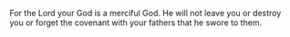 For the Lord your God is a merciful God. He will not leave you or destroy you or forget the covenant with your fathers that he swore to them.
